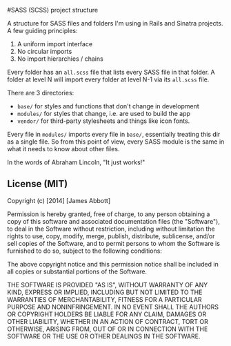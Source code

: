 #SASS (SCSS) project structure

A structure for SASS files and folders I'm using in Rails and Sinatra projects. A few
guiding principles:

1. A uniform import interface
2. No circular imports
3. No import hierarchies / chains

Every folder has an ```all.scss``` file that lists every SASS file in that folder.
A folder at level N will import every folder at level N-1 via its ```all.scss``` file.

There are 3 directories:

* ```base/``` for styles and functions that don't change in development
* ```modules/``` for styles that change, i.e. are used to build the app
* ```vendor/``` for third-party stylesheets and things like icon fonts.

Every file in ```modules/``` imports every file in ```base/```, essentially treating
this dir as a single file. So from this point of view, every SASS module is the same
in what it needs to know about other files.

In the words of Abraham Lincoln, "It just works!"

## License (MIT)

Copyright (c) [2014] [James Abbott]

Permission is hereby granted, free of charge, to any person obtaining a copy
of this software and associated documentation files (the "Software"), to deal
in the Software without restriction, including without limitation the rights
to use, copy, modify, merge, publish, distribute, sublicense, and/or sell
copies of the Software, and to permit persons to whom the Software is
furnished to do so, subject to the following conditions:

The above copyright notice and this permission notice shall be included in all
copies or substantial portions of the Software.

THE SOFTWARE IS PROVIDED "AS IS", WITHOUT WARRANTY OF ANY KIND, EXPRESS OR
IMPLIED, INCLUDING BUT NOT LIMITED TO THE WARRANTIES OF MERCHANTABILITY,
FITNESS FOR A PARTICULAR PURPOSE AND NONINFRINGEMENT. IN NO EVENT SHALL THE
AUTHORS OR COPYRIGHT HOLDERS BE LIABLE FOR ANY CLAIM, DAMAGES OR OTHER
LIABILITY, WHETHER IN AN ACTION OF CONTRACT, TORT OR OTHERWISE, ARISING FROM,
OUT OF OR IN CONNECTION WITH THE SOFTWARE OR THE USE OR OTHER DEALINGS IN THE
SOFTWARE.
